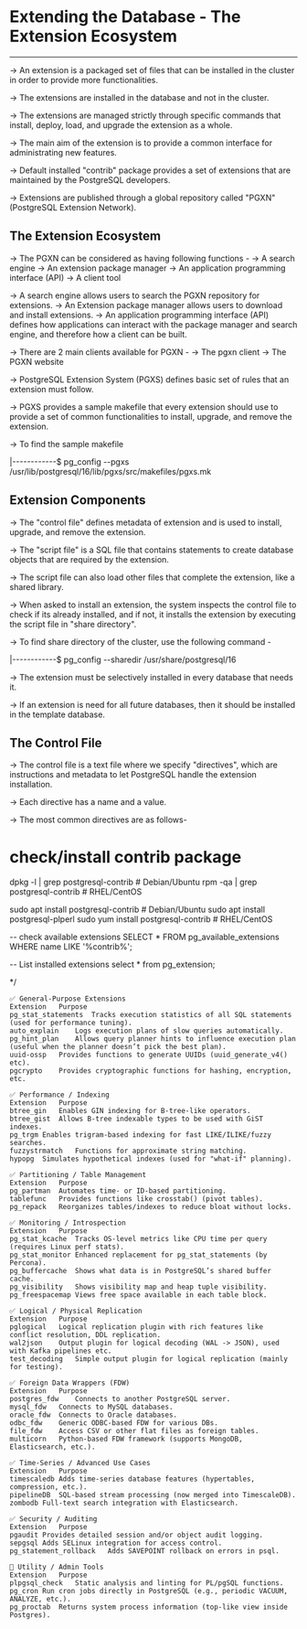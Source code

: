 
# Extending the Database - The Extension Ecosystem
-----------------------------------------------------

-> An extension is a packaged set of files that can be installed in the cluster
    in order to provide more functionalities.

-> The extensions are installed in the database and not in the cluster.

-> The extensions are managed strictly through specific commands that install, deploy,
    load, and upgrade the extension as a whole.

-> The main aim of the extension is to provide a common interface for administrating
    new features.

-> Default installed "contrib" package provides a set of extensions that are
    maintained by the PostgreSQL developers.

-> Extensions are published through a global repository called "PGXN" (PostgreSQL Extension Network).


The Extension Ecosystem
------------------------

-> The PGXN can be considered as having following functions -
    -> A search engine
    -> An extension package manager
    -> An application programming interface (API)
    -> A client tool

-> A search engine allows users to search the PGXN repository for extensions.
-> An Extension package manager allows users to download and install extensions.
-> An application programming interface (API) defines how applications can interact with the
    package manager and search engine, and therefore how a client can be built.

-> There are 2 main clients available for PGXN -
    -> The pgxn client
    -> The PGXN website

-> PostgreSQL Extension System (PGXS) defines basic set of rules that an extension must follow.

-> PGXS provides a sample makefile that every extension should use to provide a set of common
    functionalities to install, upgrade, and remove the extension.

-> To find the sample makefile

|------------$ pg_config --pgxs
/usr/lib/postgresql/16/lib/pgxs/src/makefiles/pgxs.mk


Extension Components
-----------------------------------------------------------

-> The "control file" defines metadata of extension and is used to install, upgrade, and remove
    the extension.

-> The "script file" is a SQL file that contains statements to create database objects that are
    required by the extension.

-> The script file can also load other files that complete the extension, like a shared library.

-> When asked to install an extension, the system inspects the control file to check if its already installed,
    and if not, it installs the extension by executing the script file in "share directory".

-> To find share directory of the cluster, use the following command -

|------------$ pg_config --sharedir
/usr/share/postgresql/16

-> The extension must be selectively installed in every database that needs it.

-> If an extension is need for all future databases, then it should be installed in the template database.


The Control File
--------------------------------------------------------------

-> The control file is a text file where we specify "directives", which are instructions and metadata
    to let PostgreSQL handle the extension installation.

-> Each directive has a name and a value.

-> The most common directives are as follows-

# check/install contrib package
dpkg -l | grep postgresql-contrib  # Debian/Ubuntu
rpm -qa | grep postgresql-contrib  # RHEL/CentOS

sudo apt install postgresql-contrib  # Debian/Ubuntu
sudo apt install postgresql-plperl
sudo yum install postgresql-contrib  # RHEL/CentOS


-- check available extensions
SELECT * FROM pg_available_extensions WHERE name LIKE '%contrib%';

-- List installed extensions
select * from pg_extension;




*/ 

```
✅ General-Purpose Extensions
Extension	Purpose
pg_stat_statements	Tracks execution statistics of all SQL statements (used for performance tuning).
auto_explain	Logs execution plans of slow queries automatically.
pg_hint_plan	Allows query planner hints to influence execution plan (useful when the planner doesn’t pick the best plan).
uuid-ossp	Provides functions to generate UUIDs (uuid_generate_v4() etc).
pgcrypto	Provides cryptographic functions for hashing, encryption, etc.

✅ Performance / Indexing
Extension	Purpose
btree_gin	Enables GIN indexing for B-tree-like operators.
btree_gist	Allows B-tree indexable types to be used with GiST indexes.
pg_trgm	Enables trigram-based indexing for fast LIKE/ILIKE/fuzzy searches.
fuzzystrmatch	Functions for approximate string matching.
hypopg	Simulates hypothetical indexes (used for "what-if" planning).

✅ Partitioning / Table Management
Extension	Purpose
pg_partman	Automates time- or ID-based partitioning.
tablefunc	Provides functions like crosstab() (pivot tables).
pg_repack	Reorganizes tables/indexes to reduce bloat without locks.

✅ Monitoring / Introspection
Extension	Purpose
pg_stat_kcache	Tracks OS-level metrics like CPU time per query (requires Linux perf stats).
pg_stat_monitor	Enhanced replacement for pg_stat_statements (by Percona).
pg_buffercache	Shows what data is in PostgreSQL’s shared buffer cache.
pg_visibility	Shows visibility map and heap tuple visibility.
pg_freespacemap	Views free space available in each table block.

✅ Logical / Physical Replication
Extension	Purpose
pglogical	Logical replication plugin with rich features like conflict resolution, DDL replication.
wal2json	Output plugin for logical decoding (WAL -> JSON), used with Kafka pipelines etc.
test_decoding	Simple output plugin for logical replication (mainly for testing).

✅ Foreign Data Wrappers (FDW)
Extension	Purpose
postgres_fdw	Connects to another PostgreSQL server.
mysql_fdw	Connects to MySQL databases.
oracle_fdw	Connects to Oracle databases.
odbc_fdw	Generic ODBC-based FDW for various DBs.
file_fdw	Access CSV or other flat files as foreign tables.
multicorn	Python-based FDW framework (supports MongoDB, Elasticsearch, etc.).

✅ Time-Series / Advanced Use Cases
Extension	Purpose
timescaledb	Adds time-series database features (hypertables, compression, etc.).
pipelineDB	SQL-based stream processing (now merged into TimescaleDB).
zombodb	Full-text search integration with Elasticsearch.

✅ Security / Auditing
Extension	Purpose
pgaudit	Provides detailed session and/or object audit logging.
sepgsql	Adds SELinux integration for access control.
pg_statement_rollback	Adds SAVEPOINT rollback on errors in psql.

🔧 Utility / Admin Tools
Extension	Purpose
plpgsql_check	Static analysis and linting for PL/pgSQL functions.
pg_cron	Run cron jobs directly in PostgreSQL (e.g., periodic VACUUM, ANALYZE, etc.).
pg_proctab	Returns system process information (top-like view inside Postgres).
```